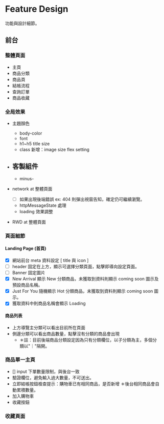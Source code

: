# Feature Design

功能與設計細節。

## 前台

### 整體頁面

- 主頁
- 商品分類
- 商品頁
- 結帳流程
- 查詢訂單
- 商品收藏

### 全局效果

- 主題顏色
  - body-color
  - font
  - h1~h5 title size
  - class 新增：image size flex setting
- 客製組件
  -
  - minus-
- network at 整體頁面

  - [ ] 如果出現後端錯誤 ex: 404 則彈出視窗告知，確定仍可繼續瀏覽。
  - httpMessageState 處理
  - loading 效果調整

- RWD at 整體頁面

### 頁面細節

#### Landing Page (首頁)

- [x] 網站前台 meta 資料設定 [ title 與 icon ]
- [ ] header 固定在上方，顯示可選擇分類頁面，點擊即導向設定頁面。
- [ ] Banner 固定圖片
- [x] New Arrival 顯示 New 分類商品，未獲取到資料則顯示 coming soon 圖示及預設商品名稱。
- [x] Just For You 隨機顯示 Hot 分類商品，未獲取到資料則顯示 coming soon 圖示。
- [x] 獲取資料中則商品名稱會顯示 Loading

#### 商品列表

- 上方導覽主分類可以看出目前所在頁面
- 側邊分類可以看出商品數量，點擊沒有分類的商品會出現
  - ＊註：目前後端商品分類設定因為只有分類欄位，以子分類為主，多個分類以"｜"隔開。

### 商品單一主頁

- [] input 下單數量限制，與後台一致
- 驗證欄位，避免輸入過大數量，不可送出。
- 立即結帳按鈕檢查提示：購物車已有相同商品，是否新增
  ＊後台相同商品會自動累積數量。
- 加入購物車
- 收藏按鈕

### 收藏頁面
